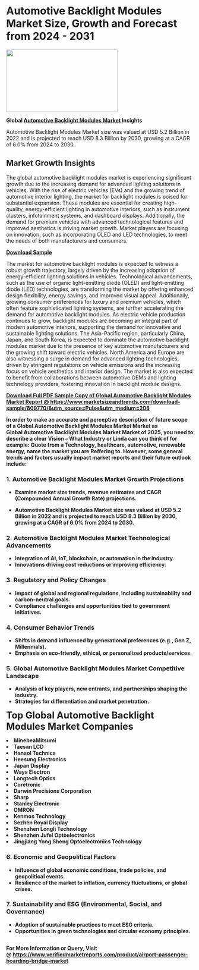 <H1>Automotive Backlight Modules Market Size, Growth and Forecast from 2024 - 2031</H1><img class="aligncenter size-medium wp-image-584254" src="https://thirdeyenews.in/wp-content/uploads/2024/09/Global-Market-Research-300x168.jpeg" alt="" width="300" height="168" /><p><strong>Global&nbsp;<a href="https://www.marketsizeandtrends.com/download-sample/809770/&amp;utm_source=Pulse&amp;utm_medium=208">Automotive Backlight Modules Market</a> Insights</strong></p><p>Automotive Backlight Modules Market size was valued at USD 5.2 Billion in 2022 and is projected to reach USD 8.3 Billion by 2030, growing at a CAGR of 6.0% from 2024 to 2030.</p><p><h2>Market Growth Insights</h2> <p>The global automotive backlight modules market is experiencing significant growth due to the increasing demand for advanced lighting solutions in vehicles. With the rise of electric vehicles (EVs) and the growing trend of automotive interior lighting, the market for backlight modules is poised for substantial expansion. These modules are essential for creating high-quality, energy-efficient lighting in automotive interiors, such as instrument clusters, infotainment systems, and dashboard displays. Additionally, the demand for premium vehicles with advanced technological features and improved aesthetics is driving market growth. Market players are focusing on innovation, such as incorporating OLED and LED technologies, to meet the needs of both manufacturers and consumers.</p> <p><strong><a href="#">Download Sample</a></strong></p> <p>The market for automotive backlight modules is expected to witness a robust growth trajectory, largely driven by the increasing adoption of energy-efficient lighting solutions in vehicles. Technological advancements, such as the use of organic light-emitting diode (OLED) and light-emitting diode (LED) technologies, are transforming the market by offering enhanced design flexibility, energy savings, and improved visual appeal. Additionally, growing consumer preferences for luxury and premium vehicles, which often feature sophisticated lighting systems, are further accelerating the demand for automotive backlight modules. As electric vehicle production continues to grow, backlight modules are becoming an integral part of modern automotive interiors, supporting the demand for innovative and sustainable lighting solutions. The Asia-Pacific region, particularly China, Japan, and South Korea, is expected to dominate the automotive backlight modules market due to the presence of key automotive manufacturers and the growing shift toward electric vehicles. North America and Europe are also witnessing a surge in demand for advanced lighting technologies, driven by stringent regulations on vehicle emissions and the increasing focus on vehicle aesthetics and interior design. The market is also expected to benefit from collaborations between automotive OEMs and lighting technology providers, fostering innovation in backlight module designs.</p> <p><strong><a href="#"></p><p><span class=""><strong>Download Full PDF Sample Copy of Global Automotive Backlight Modules Market Report</strong> @ <a href="https://www.marketsizeandtrends.com/download-sample/809770/&amp;utm_source=Pulse&amp;utm_medium=208" target="_blank">https://www.marketsizeandtrends.com/download-sample/809770/&amp;utm_source=Pulse&amp;utm_medium=208</a></span></p><p>In order to make an accurate and perceptive description of future scope of a Global&nbsp;Automotive Backlight Modules Market Market as Global&nbsp;Automotive Backlight Modules Market Market of 2025, you need to describe a clear Vision &ndash; What Industry or Linda can you think of for example: Quote from a Technology, healthcare, automotive, renewable energy, name the market you are Reffering to. However, some general trends and factors usually impact market reports and their future outlook include:</p><h3>1.&nbsp;<strong>Automotive Backlight Modules Market Growth Projections</strong></h3><ul><li>Examine market size trends, revenue estimates and CAGR (Compounded Annual Growth Rate) projections.</li><li><p>Automotive Backlight Modules Market size was valued at USD 5.2 Billion in 2022 and is projected to reach USD 8.3 Billion by 2030, growing at a CAGR of 6.0% from 2024 to 2030.</p></li></ul><h3>2.&nbsp;<strong>Automotive Backlight Modules Market Technological Advancements</strong></h3><ul><li>Integration of AI, IoT, blockchain, or automation in the industry.</li><li>Innovations driving cost reductions or improving efficiency.</li></ul><h3>3.&nbsp;<strong>Regulatory and Policy Changes</strong></h3><ul><li>Impact of global and regional regulations, including sustainability and carbon-neutral goals.</li><li>Compliance challenges and opportunities tied to government initiatives.</li></ul><h3>4.&nbsp;<strong>Consumer Behavior Trends</strong></h3><ul><li>Shifts in demand influenced by generational preferences (e.g., Gen Z, Millennials).</li><li>Emphasis on eco-friendly, ethical, or personalized products/services.</li></ul><h3>5.&nbsp;<strong>Global Automotive Backlight Modules Market Competitive Landscape</strong></h3><ul><li>Analysis of key players, new entrants, and partnerships shaping the industry.</li><li>Strategies for differentiation and market penetration.</li></ul><p data-pm-slice="1 1 []"><span style="color: inherit; font-family: inherit; font-size: 25px;">Top Global Automotive Backlight Modules Market Companies</span></p><div class="" data-test-id=""><p><li>MinebeaMitsumi</li><li> Taesan LCD</li><li> Hansol Technics</li><li> Heesung Electronics</li><li> Japan Display</li><li> Ways Electron</li><li> Longtech Optics</li><li> Coretronic</li><li> Darwin Precisions Corporation</li><li> Sharp</li><li> Stanley Electronic</li><li> OMRON</li><li> Kenmos Technology</li><li> Sezhen Royal Display</li><li> Shenzhen Longli Technology</li><li> Shenzhen Jufei Optoelectronics</li><li> Jingjiang Yong Sheng Optoelectronics Technology</li></p></div><h3>6.&nbsp;<strong>Economic and Geopolitical Factors</strong></h3><ul><li>Influence of global economic conditions, trade policies, and geopolitical events.</li><li>Resilience of the market to inflation, currency fluctuations, or global crises.</li></ul><h3>7.&nbsp;<strong>Sustainability and ESG (Environmental, Social, and Governance)</strong></h3><ul><li>Adoption of sustainable practices to meet ESG criteria.</li><li>Opportunities in green technologies and circular economy principles.</li></ul><h2><strong style="font-size: 14px;">For More Information or Query, Visit @&nbsp;</strong><a style="background-color: #ffffff; font-size: 14px;" href="https://www.marketsizeandtrends.com/report/automotive-backlight-modules-market/" target="_blank">https://www.verifiedmarketreports.com/product/airport-passenger-boarding-bridge-market</a></h2>
